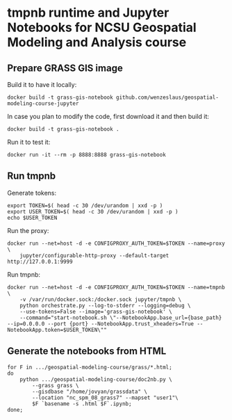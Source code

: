# tmpnb runtime and Jupyter Notebooks for NCSU Geospatial Modeling and Analysis course

## Prepare GRASS GIS image

Build it to have it locally:

```
docker build -t grass-gis-notebook github.com/wenzeslaus/geospatial-modeling-course-jupyter
```

In case you plan to modify the code, first download it and then build it:

```
docker build -t grass-gis-notebook .
```

Run it to test it:

```
docker run -it --rm -p 8888:8888 grass-gis-notebook
```

## Run tmpnb

Generate tokens:

```
export TOKEN=$( head -c 30 /dev/urandom | xxd -p )
export USER_TOKEN=$( head -c 30 /dev/urandom | xxd -p )
echo $USER_TOKEN
```

Run the proxy:

```
docker run --net=host -d -e CONFIGPROXY_AUTH_TOKEN=$TOKEN --name=proxy \
    jupyter/configurable-http-proxy --default-target http://127.0.0.1:9999
```

Run tmpnb:

```
docker run --net=host -d -e CONFIGPROXY_AUTH_TOKEN=$TOKEN --name=tmpnb \
    -v /var/run/docker.sock:/docker.sock jupyter/tmpnb \
    python orchestrate.py --log-to-stderr --logging=debug \
    --use-tokens=False --image='grass-gis-notebook' \
    --command="start-notebook.sh \"--NotebookApp.base_url={base_path} --ip=0.0.0.0 --port {port} --NotebookApp.trust_xheaders=True --NotebookApp.token=$USER_TOKEN\""
```

## Generate the notebooks from HTML

```
for F in .../geospatial-modeling-course/grass/*.html;
do
    python .../geospatial-modeling-course/doc2nb.py \
        --grass grass \
        --gisdbase "/home/jovyan/grassdata" \
        --location "nc_spm_08_grass7" --mapset "user1"\
        $F `basename -s .html $F`.ipynb;
done;
```
